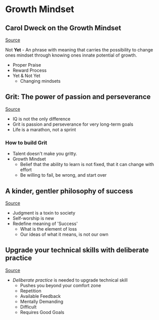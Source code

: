 # Growth Mindset

## Carol Dweck on the Growth Mindset

[Source](https://www.ted.com/talks/carol_dweck_the_power_of_believing_that_you_can_improve?language=en&subtitle=en)

Not **Yet** - An phrase with meaning that carries the possibility to change ones
mindset through knowing ones innate potential of growth.

* Proper Praise
* Reward Process
* Yet & Not Yet
  * Changing mindsets

## Grit: The power of passion and perseverance

[Source](https://www.ted.com/talks/angela_lee_duckworth_grit_the_power_of_passion_and_perseverance)

* IQ is not the only difference
* Grit is passion and perseverance for very long-term goals
* Life is a marathon, not a sprint

### How to build Grit

* Talent doesn't make you gritty.
* Growth Mindset
  * Belief that the ability to learn is not fixed, that it can change with effort
  * Be willing to fail, be wrong, and start over

## A kinder, gentler philosophy of success

[Source](https://www.ted.com/talks/alain_de_botton_a_kinder_gentler_philosophy_of_success)

* Judgment is a toxin to society
* Self-worship is new
* Redefine meaning of 'Success'
  * What is the element of loss
  * Our ideas of what it means, is not our own

## Upgrade your technical skills with deliberate practice

[Source](https://web.archive.org/web/20160616225417/http://www.happybearsoftware.com/upgrade-your-technical-skills-with-deliberate-practice)

* *Deliberate practice* is needed to upgrade technical skill
  * Pushes you beyond your comfort zone
  * Repetition
  * Available Feedback
  * Mentally Demanding
  * Difficult
  * Requires Good Goals
